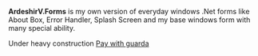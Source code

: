 <strong>ArdeshirV.Forms</strong> is my own version of everyday windows .Net forms like About Box, Error Handler, Splash Screen and my base windows form with many special ability.

Under heavy construction
<a
  target="_blank"
  href="https://guarda.co/app/send?amount=0.001&currencyFrom=btc&addressTo=1MjwviitdNC7ndvjXL3dG7mE9Pir3ZBSBP">
  Pay with guarda
</a>

